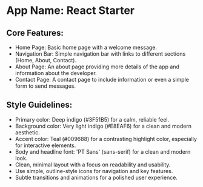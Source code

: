 # **App Name**: React Starter

## Core Features:

- Home Page: Basic home page with a welcome message.
- Navigation Bar: Simple navigation bar with links to different sections (Home, About, Contact).
- About Page: An about page providing more details of the app and information about the developer.
- Contact Page: A contact page to include information or even a simple form to send messages.

## Style Guidelines:

- Primary color: Deep indigo (#3F51B5) for a calm, reliable feel.
- Background color: Very light indigo (#E8EAF6) for a clean and modern aesthetic.
- Accent color: Teal (#009688) for a contrasting highlight color, especially for interactive elements.
- Body and headline font: 'PT Sans' (sans-serif) for a clean and modern look.
- Clean, minimal layout with a focus on readability and usability.
- Use simple, outline-style icons for navigation and key features.
- Subtle transitions and animations for a polished user experience.